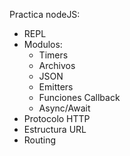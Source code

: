 Practica nodeJS:
  - REPL
  - Modulos:
      - Timers
      - Archivos
      - JSON
      - Emitters
      - Funciones Callback
      - Async/Await
  - Protocolo HTTP
  - Estructura URL
  - Routing
